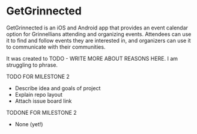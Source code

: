 # GetGrinnected

GetGrinnected is an iOS and Android app that provides an event calendar option for Grinnellians attending and organizing events.
Attendees can use it to find and follow events they are interested in, and organizers can use it to communicate with their communities.

It was created to TODO - WRITE MORE ABOUT REASONS HERE. I am struggling to phrase.


TODO FOR MILESTONE 2
* Describe idea and goals of project
* Explain repo layout
* Attach issue board link

TODONE FOR MILESTONE 2
* None (yet!)
